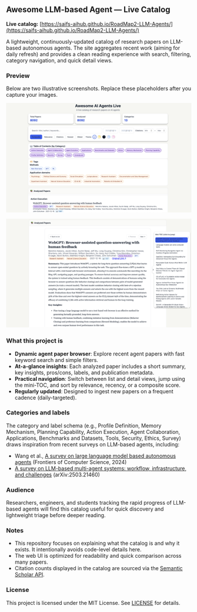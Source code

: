 ## Awesome LLM-based Agent — Live Catalog

**Live catalog:** [https://saifs-aihub.github.io/RoadMap2-LLM-Agents/](https://saifs-aihub.github.io/RoadMap2-LLM-Agents/)

A lightweight, continuously-updated catalog of research papers on LLM-based autonomous agents. The site aggregates recent work (aiming for daily refresh) and provides a clean reading experience with search, filtering, category navigation, and quick detail views.

### Preview
Below are two illustrative screenshots. Replace these placeholders after you capture your images.

![Browse view](docs/images/browse_view.png)

![Detail view](docs/images/detail_view.png)

### What this project is
- **Dynamic agent paper browser**: Explore recent agent papers with fast keyword search and simple filters.
- **At-a-glance insights**: Each analyzed paper includes a short summary, key insights, pros/cons, labels, and publication metadata.
- **Practical navigation**: Switch between list and detail views, jump using the mini-TOC, and sort by relevance, recency, or a composite score.
- **Regularly updated**: Designed to ingest new papers on a frequent cadence (daily-targeted).

### Categories and labels
The category and label schema (e.g., Profile Definition, Memory Mechanism, Planning Capability, Action Execution, Agent Collaboration, Applications, Benchmarks and Datasets, Tools, Security, Ethics, Survey) draws inspiration from recent surveys on LLM-based agents, including:
- Wang et al., [A survey on large language model based autonomous agents](https://link.springer.com/10.1007/s11704-024-40231-1) (Frontiers of Computer Science, 2024)
- [A survey on LLM-based multi-agent systems: workflow, infrastructure, and challenges](http://arxiv.org/abs/2503.21460) (arXiv:2503.21460)

### Audience
Researchers, engineers, and students tracking the rapid progress of LLM-based agents will find this catalog useful for quick discovery and lightweight triage before deeper reading.

### Notes
- This repository focuses on explaining what the catalog is and why it exists. It intentionally avoids code-level details here.
- The web UI is optimized for readability and quick comparison across many papers.
- Citation counts displayed in the catalog are sourced via the [Semantic Scholar API](https://www.semanticscholar.org/product/api).

### License
This project is licensed under the MIT License. See [LICENSE](LICENSE) for details.


